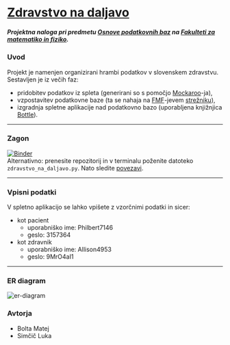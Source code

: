 # [Zdravstvo na daljavo](https://github.com/matejbolta/zdravstvo-na-daljavo)

##### Projektna naloga pri predmetu [Osnove podatkovnih baz](https://github.com/jaanos/OPB) na __[Fakulteti za matematiko in fiziko](https://www.fmf.uni-lj.si/si/)__.

### Uvod
Projekt je namenjen organizirani hrambi podatkov v slovenskem zdravstvu. Sestavljen je iz večih faz:
* pridobitev podatkov iz spleta (generirani so s pomočjo [Mockaroo](https://www.mockaroo.com/)-ja),
* vzpostavitev podatkovne baze (ta se nahaja na [FMF](https://www.fmf.uni-lj.si/si/)-jevem [strežniku](baza.fmf.uni-lj.si)),
* izgradnja spletne aplikacije nad podatkovno bazo (uporabljena knjižnjica [Bottle](https://bottlepy.org/docs/dev/)).

***

### Zagon
[![Binder](https://mybinder.org/badge_logo.svg)](https://mybinder.org/v2/gh/matejbolta/zdravstvo-na-daljavo/main?urlpath=proxy/8080/)<br />
Alternativno: prenesite repozitorij in v terminalu poženite datoteko `zdravstvo_na_daljavo.py`. Nato sledite [povezavi](http://localhost:8080/).

***

### Vpisni podatki
V spletno aplikacijo se lahko vpišete z vzorčnimi podatki in sicer:
- kot pacient
  - uporabniško ime: Philbert7146
  - geslo: 3157364
- kot zdravnik
  - uporabniško ime: 	Allison4953
  - geslo: 9MrO4aI1

***

### ER diagram

![er-diagram](https://user-images.githubusercontent.com/64838916/166563730-2a309fc2-b061-4ef0-8107-cf54e04e537c.png)

### Avtorja
* Bolta Matej
* Simčič Luka
